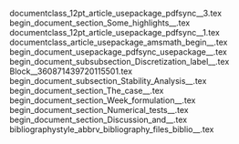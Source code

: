 documentclass_12pt_article_usepackage_pdfsync__3.tex
begin_document_section_Some_highlights__.tex
documentclass_12pt_article_usepackage_pdfsync__1.tex
documentclass_article_usepackage_amsmath_begin__.tex
begin_document_usepackage_pdfsync_usepackage__.tex
begin_document_subsubsection_Discretization_label__.tex
Block__360871439720115501.tex
begin_document_subsection_Stability_Analysis__.tex
begin_document_section_The_case__.tex
begin_document_section_Week_formulation__.tex
begin_document_section_Numerical_tests__.tex
begin_document_section_Discussion_and__.tex
bibliographystyle_abbrv_bibliography_files_biblio__.tex
